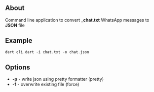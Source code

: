 ## About

Command line application to convert **_chat.txt** WhatsApp messages to **JSON** file

## Example
```Dart
dart cli.dart -i chat.txt -o chat.json
```

## Options

* **-p** - write json using pretty formatter (pretty)
* **-f**  - overwrite existing file (force)